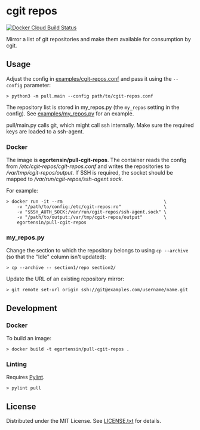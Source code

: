 cgit repos
==========

[![Docker Cloud Build Status](https://img.shields.io/docker/cloud/build/egortensin/pull-cgit-repos?label=Docker)](https://hub.docker.com/repository/docker/egortensin/pull-cgit-repos/builds)

Mirror a list of git repositories and make them available for consumption by
cgit.

Usage
-----

Adjust the config in [examples/cgit-repos.conf] and pass it using the
`--config` parameter:

    > python3 -m pull.main --config path/to/cgit-repos.conf

The repository list is stored in my_repos.py (the `my_repos` setting in the
config).
See [examples/my_repos.py] for an example.

pull/main.py calls git, which might call ssh internally.
Make sure the required keys are loaded to a ssh-agent.

[examples/cgit-repos.conf]: examples/cgit-repos.conf
[examples/my_repos.py]: examples/my_repos.py

### Docker

The image is **egortensin/pull-cgit-repos**.
The container reads the config from */etc/cgit-repos/cgit-repos.conf* and
writes the repositories to */var/tmp/cgit-repos/output*.
If SSH is required, the socket should be mapped to
*/var/run/cgit-repos/ssh-agent.sock*.

For example:

    > docker run -it --rm                                      \
        -v "/path/to/config:/etc/cgit-repos:ro"                \
        -v "$SSH_AUTH_SOCK:/var/run/cgit-repos/ssh-agent.sock" \
        -v "/path/to/output:/var/tmp/cgit-repos/output"        \
        egortensin/pull-cgit-repos

### my_repos.py

Change the section to which the repository belongs to using `cp --archive` (so
that the "Idle" column isn't updated):

    > cp --archive -- section1/repo section2/

Update the URL of an existing repository mirror:

    > git remote set-url origin ssh://git@examples.com/username/name.git

Development
-----------

### Docker

To build an image:

    > docker build -t egortensin/pull-cgit-repos .

### Linting

Requires [Pylint].

    > pylint pull

[Pylint]: https://www.pylint.org/

License
-------

Distributed under the MIT License.
See [LICENSE.txt] for details.

[LICENSE.txt]: LICENSE.txt
